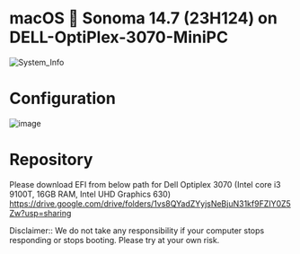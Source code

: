 **macOS  Sonoma 14.7 (23H124) on DELL-OptiPlex-3070-MiniPC**
=============================================================

![System_Info](https://github.com/user-attachments/assets/b30d94f2-b9e6-4c81-be38-1093f3225365)

Configuration
=============

![image](https://github.com/user-attachments/assets/d8a076a6-1393-4b36-a851-8793b20396e7)


Repository
==========
Please download EFI from below path for Dell Optiplex 3070 (Intel core i3 9100T, 16GB RAM, Intel UHD Graphics 630)
https://drive.google.com/drive/folders/1vs8QYadZYyjsNeBjuN31kf9FZIY0Z5Zw?usp=sharing

Disclaimer:: We do not take any responsibility if your computer stops responding or stops booting. Please try at your own risk.
